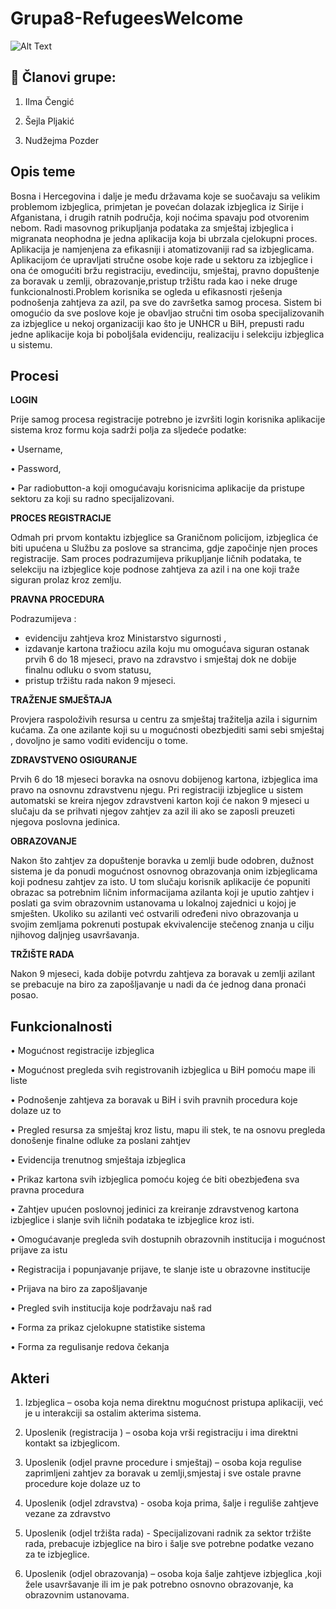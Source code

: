 # **Grupa8-RefugeesWelcome**

![Alt Text](https://media.giphy.com/media/l4JyOCNEfXvVYEqB2/giphy.gif)

## :dancer:  **Članovi grupe:**

1. Ilma Čengić

2. Šejla Pljakić

3. Nudžejma Pozder

## **Opis teme**

Bosna i Hercegovina i dalje je među državama koje se suočavaju sa velikim problemom izbjeglica, primjetan je povećan dolazak izbjeglica iz Sirije i Afganistana, i drugih ratnih područja, koji noćima spavaju pod otvorenim nebom. Radi masovnog prikupljanja podataka za smještaj izbjeglica i migranata neophodna je jedna aplikacija koja bi ubrzala cjelokupni proces. Aplikacija je namjenjena za efikasniji i atomatizovaniji rad sa izbjeglicama. Aplikacijom će upravljati stručne osobe koje rade u sektoru za izbjeglice i ona će omogućiti bržu registraciju, evedinciju, smještaj, pravno dopuštenje za boravak u zemlji, obrazovanje,pristup tržištu rada kao i neke druge funkcionalnosti.Problem korisnika se ogleda u efikasnosti rješenja podnošenja zahtjeva za azil, pa sve do završetka samog procesa. Sistem bi omogućio da sve poslove koje je obavljao stručni tim osoba specijalizovanih za izbjeglice u nekoj organizaciji kao što je UNHCR u BiH, prepusti radu jedne aplikacije koja bi poboljšala evidenciju, realizaciju i selekciju izbjeglica u sistemu.


## **Procesi**

**LOGIN**

Prije samog procesa registracije potrebno je izvršiti login korisnika aplikacije sistema kroz formu koja sadrži polja za sljedeće podatke:

•	Username,

•	Password,

•	Par radiobutton-a koji omogućavaju korisnicima aplikacije da pristupe sektoru za koji su radno specijalizovani.

**PROCES REGISTRACIJE**

Odmah pri prvom kontaktu izbjeglice sa Graničnom policijom, izbjeglica će biti upućena u Službu za poslove sa strancima, gdje započinje njen proces registracije.
Sam proces podrazumijeva prikupljanje ličnih podataka, te selekciju na izbjeglice koje podnose zahtjeva za azil i na one koji traže siguran prolaz kroz zemlju.

**PRAVNA PROCEDURA**

Podrazumijeva :
  
-	evidenciju zahtjeva kroz Ministarstvo sigurnosti ,
-	izdavanje kartona tražiocu azila koju mu omogućava siguran ostanak prvih 6 do 18 mjeseci, pravo na zdravstvo i smještaj dok ne dobije finalnu odluku o svom statusu,
-	pristup tržištu rada nakon 9 mjeseci. 

**TRAŽENJE SMJEŠTAJA**

Provjera raspoloživih resursa u centru za smještaj tražitelja azila i  sigurnim kućama. Za one azilante koji su u mogućnosti obezbjediti sami sebi smještaj , dovoljno je samo voditi evidenciju o tome.

**ZDRAVSTVENO OSIGURANJE**

Prvih 6 do 18 mjeseci boravka na osnovu dobijenog kartona, izbjeglica ima pravo na osnovnu zdravstvenu njegu. Pri registraciji izbjeglice u sistem automatski se kreira njegov zdravstveni karton koji će nakon 9 mjeseci u slučaju da se prihvati njegov zahtjev za azil ili ako se zaposli  preuzeti njegova poslovna jedinica.

**OBRAZOVANJE**

Nakon što zahtjev za dopuštenje boravka u zemlji bude odobren, dužnost sistema je da ponudi mogućnost  osnovnog obrazovanja onim izbjeglicama koji podnesu zahtjev za isto.
U tom slučaju korisnik aplikacije će popuniti obrazac sa potrebnim ličnim informacijama azilanta koji je uputio zahtjev i poslati ga svim obrazovnim ustanovama u lokalnoj zajednici u kojoj je smješten. Ukoliko su azilanti već ostvarili određeni nivo obrazovanja u svojim zemljama pokrenuti postupak ekvivalencije stečenog znanja u cilju njihovog daljnjeg usavršavanja.

**TRŽIŠTE RADA**

Nakon 9 mjeseci, kada dobije potvrdu zahtjeva za boravak u zemlji azilant se prebacuje na biro za zapošljavanje u nadi da će jednog dana pronaći posao.

## **Funkcionalnosti**

•	Mogućnost registracije izbjeglica

•	Mogućnost pregleda svih registrovanih izbjeglica u BiH pomoću mape ili liste

•	Podnošenje zahtjeva za boravak u BiH i svih pravnih procedura koje dolaze uz to

•	Pregled resursa za smještaj kroz listu, mapu ili stek, te na osnovu pregleda donošenje finalne odluke za poslani zahtjev

•	Evidencija trenutnog smještaja izbjeglica

•	Prikaz kartona svih izbjeglica pomoću kojeg će biti obezbjeđena sva pravna procedura

•	Zahtjev upućen poslovnoj jedinici za kreiranje zdravstvenog kartona izbjeglice i slanje svih ličnih podataka te izbjeglice kroz isti.

•	Omogućavanje pregleda svih dostupnih obrazovnih institucija i mogućnost prijave za istu

•	Registracija i popunjavanje prijave, te  slanje iste u obrazovne institucije

•	Prijava na biro za zapošljavanje

•	Pregled svih institucija koje podržavaju naš rad

•	Forma za prikaz cjelokupne statistike sistema

•	Forma za regulisanje redova čekanja

## **Akteri**


1)	Izbjeglica – osoba koja nema direktnu mogućnost pristupa aplikaciji, već je u interakciji sa ostalim akterima sistema.

2)	Uposlenik (registracija ) – osoba koja vrši registraciju i ima direktni kontakt sa izbjeglicom.

3)	Uposlenik (odjel pravne procedure i smještaj) – osoba koja regulise zaprimljeni zahtjev za boravak u zemlji,smjestaj i  sve ostale pravne procedure koje dolaze uz to

4)	Uposlenik (odjel zdravstva) - osoba koja prima, šalje i reguliše zahtjeve vezane za zdravstvo

5)	Uposlenik (odjel tržišta rada) - Specijalizovani radnik za sektor  tržište rada, prebacuje izbjeglice na biro i šalje sve potrebne podatke vezano za te izbjeglice. 

6)	Uposlenik (odjel obrazovanja) – osoba koja šalje zahtjeve izbjeglica ,koji žele usavršavanje ili im je pak potrebno osnovno obrazovanje, ka obrazovnim ustanovama.





